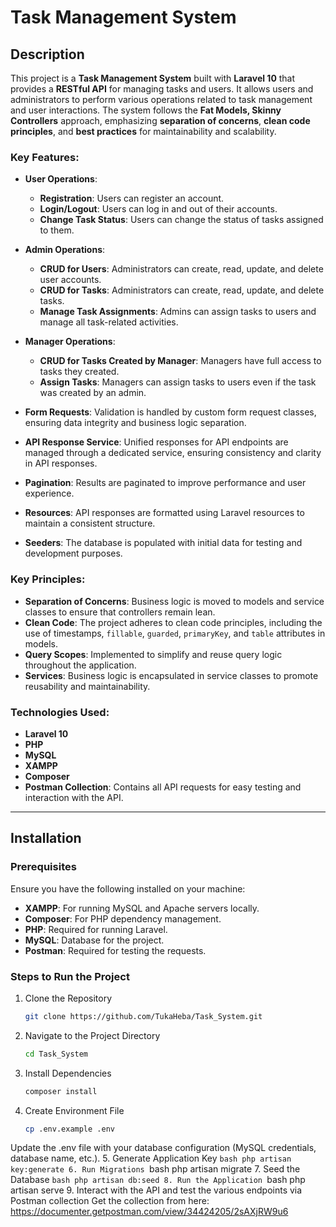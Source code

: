 # Task Management System

## Description
This project is a **Task Management System** built with **Laravel 10** that provides a **RESTful API** for managing tasks and users. It allows users and administrators to perform various operations related to task management and user interactions. The system follows the **Fat Models, Skinny Controllers** approach, emphasizing **separation of concerns**, **clean code principles**, and **best practices** for maintainability and scalability.

### Key Features:

- **User Operations**:
  - **Registration**: Users can register an account.
  - **Login/Logout**: Users can log in and out of their accounts.
  - **Change Task Status**: Users can change the status of tasks assigned to them.

- **Admin Operations**:
  - **CRUD for Users**: Administrators can create, read, update, and delete user accounts.
  - **CRUD for Tasks**: Administrators can create, read, update, and delete tasks.
  - **Manage Task Assignments**: Admins can assign tasks to users and manage all task-related activities.

- **Manager Operations**:
  - **CRUD for Tasks Created by Manager**: Managers have full access to tasks they created.
  - **Assign Tasks**: Managers can assign tasks to users even if the task was created by an admin.

- **Form Requests**: Validation is handled by custom form request classes, ensuring data integrity and business logic separation.
- **API Response Service**: Unified responses for API endpoints are managed through a dedicated service, ensuring consistency and clarity in API responses.
- **Pagination**: Results are paginated to improve performance and user experience.
- **Resources**: API responses are formatted using Laravel resources to maintain a consistent structure.
- **Seeders**: The database is populated with initial data for testing and development purposes.

### Key Principles:
- **Separation of Concerns**: Business logic is moved to models and service classes to ensure that controllers remain lean.
- **Clean Code**: The project adheres to clean code principles, including the use of timestamps, `fillable`, `guarded`, `primaryKey`, and `table` attributes in models.
- **Query Scopes**: Implemented to simplify and reuse query logic throughout the application.
- **Services**: Business logic is encapsulated in service classes to promote reusability and maintainability.

### Technologies Used:
- **Laravel 10**
- **PHP**
- **MySQL**
- **XAMPP** 
- **Composer** 
- **Postman Collection**: Contains all API requests for easy testing and interaction with the API.

---

## Installation

### Prerequisites

Ensure you have the following installed on your machine:
- **XAMPP**: For running MySQL and Apache servers locally.
- **Composer**: For PHP dependency management.
- **PHP**: Required for running Laravel.
- **MySQL**: Database for the project.
- **Postman**: Required for testing the requests.

### Steps to Run the Project

1. Clone the Repository  
   ```bash
   git clone https://github.com/TukaHeba/Task_System.git
2. Navigate to the Project Directory
   ```bash
   cd Task_System
3. Install Dependencies
   ```bash
   composer install
4. Create Environment File
   ```bash
   cp .env.example .env   
 Update the .env file with your database configuration (MySQL credentials, database name, etc.).
5. Generate Application Key
    ```bash
    php artisan key:generate
6. Run Migrations
    ```bash
    php artisan migrate
7. Seed the Database
    ```bash
    php artisan db:seed
8. Run the Application
    ```bash
    php artisan serve
9. Interact with the API and test the various endpoints via Postman collection 
    Get the collection from here: https://documenter.getpostman.com/view/34424205/2sAXjRW9u6
